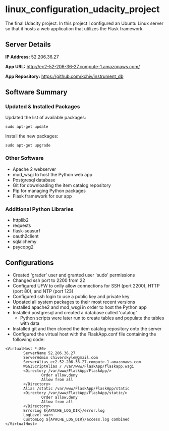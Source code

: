 # linux_configuration_udacity_project

The final Udacity project. In this project I configured an Ubuntu Linux server so that it hosts a web application that utilizes the Flask framework.

## Server Details

**IP Address:** 52.206.36.27

**App URL:** http://ec2-52-206-36-27.compute-1.amazonaws.com/

**App Repository:** https://github.com/kchiv/instrument_db

## Software Summary

### Updated & Installed Packages

Updated the list of available packages:
```
sudo apt-get update
```
Install the new packages:
```
sudo apt-get upgrade
```
### Other Software

- Apache 2 webserver
- mod_wsgi to host the Python web app
- Postgresql database
- Git for downloading the item catalog repository
- Pip for managing Python packages
- Flask framework for our app

### Additional Python Libraries

- httplib2
- requests
- flask-seasurf
- oauth2client
- sqlalchemy
- psycopg2

## Configurations

- Created 'grader' user and granted user 'sudo' permissions
- Changed ssh port to 2200 from 22
- Configured UFW to onlly allow connections for SSH (port 2200), HTTP (port 80), and NTP (port 123)
- Configured ssh login to use a public key and private key
- Updated all system packages to their most recent versions
- Installed apache2 and mod_wsgi in order to host the Python app
- Installed postgresql and created a database called 'catalog'
  - Python scripts were later run to create tables and populate the tables with data
- Installed git and then cloned the item catalog repository onto the server
- Configured the virtual host with the FlaskApp.conf file containing the following code:
```
<VirtualHost *:80>
        ServerName 52.206.36.27
        ServerAdmin chiverskyle@gmail.com
        ServerAlias ec2-52-206-36-27.compute-1.amazonaws.com
        WSGIScriptAlias / /var/www/FlaskApp/flaskapp.wsgi
        <Directory /var/www/FlaskApp/FlaskApp/>
                Order allow,deny
                Allow from all
        </Directory>
        Alias /static /var/www/FlaskApp/FlaskApp/static
        <Directory /var/www/FlaskApp/FlaskApp/static/>
                Order allow,deny
                Allow from all
        </Directory>
        ErrorLog ${APACHE_LOG_DIR}/error.log
        LogLevel warn
        CustomLog ${APACHE_LOG_DIR}/access.log combined
</VirtualHost>
```
